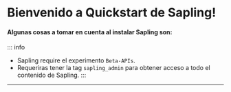 # Bienvenido a Quickstart de Sapling!

#### Algunas cosas a tomar en cuenta al instalar Sapling son:

::: info
- Sapling require el experimento `Beta-APIs`.
- Requeriras tener la tag `sapling_admin` para obtener acceso a todo el contenido de Sapling.
:::

---